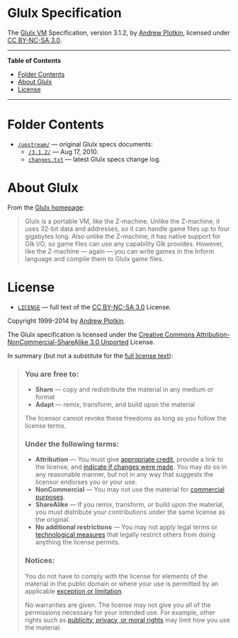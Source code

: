 # Glulx Specification

The [Glulx VM] Specification, version 3.1.2, by [Andrew Plotkin], licensed under [CC BY-NC-SA 3.0].


-----

**Table of Contents**

<!-- MarkdownTOC autolink="true" bracket="round" autoanchor="false" lowercase="only_ascii" uri_encoding="true" levels="1,2,3" -->

- [Folder Contents](#folder-contents)
- [About Glulx](#about-glulx)
- [License](#license)

<!-- /MarkdownTOC -->

-----

# Folder Contents

- [`/upstream/`](./upstream/) — original Glulx specs documents:
    + [`/3.1.2/`][3.1.2] — Aug 17, 2010.
    + [`changes.txt`][changes.txt] — latest Glulx specs change log.

# About Glulx

From the [Glulx homepage]:

> Glulx is a portable VM, like the Z-machine.
> Unlike the Z-machine, it uses 32-bit data and addresses, so it can handle game files up to four gigabytes long.
> Also unlike the Z-machine, it has native support for Glk I/O, so game files can use any capability Glk provides.
> However, like the Z-machine — again — you can write games in the Inform language and compile them to Glulx game files.


# License

- [`LICENSE`][LICENSE] — full text of the [CC BY-NC-SA 3.0] License.

Copyright 1999-2014 by [Andrew Plotkin].

The Glulx specification is licensed under the [Creative Commons Attribution-NonCommercial-ShareAlike 3.0 Unported][CC BY-NC-SA 3.0] License.

In summary (but not a substitute for the [full license text][LICENSE]):

> ### You are free to:
>
> - **Share** — copy and redistribute the material in any medium or format
> - **Adapt** — remix, transform, and build upon the material
>
> The licensor cannot revoke these freedoms as long as you follow the license terms.
>
> ### Under the following terms:
>
> - **Attribution** — You must give [appropriate credit], provide a link to the license, and [indicate if changes were made]. You may do so in any reasonable manner, but not in any way that suggests the licensor endorses you or your use.
> - **NonCommercial** — You may not use the material for [commercial purposes].
> - **ShareAlike** — If you remix, transform, or build upon the material, you must distribute your contributions under the same license as the original.
> - **No additional restrictions** — You may not apply legal terms or [technological measures] that legally restrict others from doing anything the license permits.
>
> ### Notices:
>
> You do not have to comply with the license for elements of the material in the public domain or where your use is permitted by an applicable [exception or limitation].
>
> No warranties are given. The license may not give you all of the permissions necessary for your intended use. For example, other rights such as [publicity, privacy, or moral rights] may limit how you use the material.

<!-----------------------------------------------------------------------------
                               REFERENCE LINKS
------------------------------------------------------------------------------>

<!-- Glulx links -->

[Glulx homepage]: https://eblong.com/zarf/glulx/index.html "Visit the Glulx homepage at eblong.com"
[Glulx VM]: https://eblong.com/zarf/glulx/index.html "Visit the Glulx homepage at eblong.com"

<!-- CC BY-NC-SA 3.0 -->

[CC BY-NC-SA 3.0]: https://creativecommons.org/licenses/by-nc-sa/3.0/ "View CC BY-NC-SA 3.0 License at creativecommons.org"

[appropriate credit]: https://wiki.creativecommons.org/License_Versions#Detailed_attribution_comparison_chart "More info..."
[commercial purposes]: https://wiki.creativecommons.org/Frequently_Asked_Questions#does-my-use-violate-the-noncommercial-clause-of-the-licenses "More info..."
[exception or limitation]: https://wiki.creativecommons.org/Frequently_Asked_Questions#do-creative-commons-licenses-affect-exceptions-and-limitations-to-copyright-such-as-fair-dealing-and-fair-use "More info..."
[indicate if changes were made]: https://wiki.creativecommons.org/wiki/License_Versions#Modifications_and_adaptations_must_be_marked_as_such "More info..."
[publicity, privacy, or moral rights]: https://wiki.creativecommons.org/Considerations_for_licensors_and_licensees "More info..."
[technological measures]: https://wiki.creativecommons.org/License_Versions#Application_of_effective_technological_measures_by_users_of_CC-licensed_works_prohibited "More info..."

<!-- project files -->

[LICENSE]: ./LICENSE "View the full text of the CC BY-NC-SA 3.0 license"
[changes.txt]: ./upstream/changes.txt "View the Glulx specification change log"
[3.1.2]: ./upstream/3.1.2 "original Glulx v3.1.2 specification docs"

<!-- people -->

[Andrew Plotkin]: https://github.com/erkyrath "View Andrew Plotkin's GitHub profile"

<!-- EOF -->
